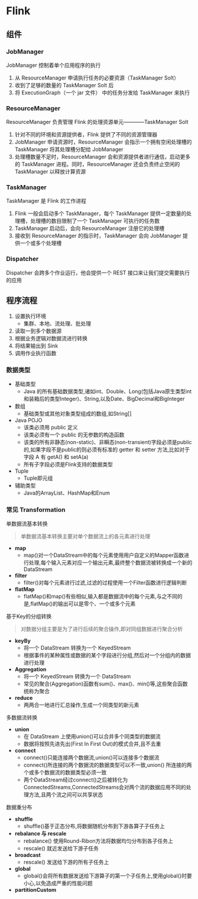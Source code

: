 # Flink

## 组件

### JobManager

JobManager 控制着单个应用程序的执行

1. 从 ResourceManager 申请执行任务的必要资源（TaskManager Solt）
2. 收到了足够的数量的 TaskManager Solt 后
3. 将 ExecutionGraph（一个 jar 文件） 中的任务分发给 TaskManager 来执行

### ResourceManager

ResourceManager 负责管理 Flink 的处理资源单元————TaskManager Solt

1. 针对不同的环境和资源提供者，Flink 提供了不同的资源管理器
2. JobManager 申请资源时，ResourceManager 会指示一个拥有空闲处理槽的 TaskManager 将其处理槽分配给 JobManager
3. 处理槽数量不足时，ResourceManager 会和资源提供者进行通信，启动更多的 TaskManager 进程。同时，ResourceManager 还会负责终止空闲的 TaskManager 以释放计算资源

### TaskManager

TaskManager 是 Flink 的工作进程

1. Flink 一般会启动多个 TaskManager，每个 TaskManager 提供一定数量的处理槽，处理槽的数目限制了一个 TaskManager 可执行的任务数
2. TaskManager 启动后，会向 ResourceManager 注册它的处理槽
3. 接收到 ResourceManager 的指示时，TaskManager 会向 JobManager 提供一个或多个处理槽

### Dispatcher

Dispatcher 会跨多个作业运行，他会提供一个 REST 接口来让我们提交需要执行的应用

## 程序流程

1. 设置执行环境
    - 集群、本地、流处理、批处理
2. 读取一到多个数据源
3. 根据业务逻辑对数据流进行转换
4. 将结果输出到 Sink
5. 调用作业执行函数



### 数据类型

- 基础类型
    - Java 的所有基础数据类型,诸如int、Double、Long(包括Java原生类型int和装箱后的类型Integer)、String,以及Date、BigDecimal和BigInteger
- 数组
    - 基础类型或其他对象类型组成的数组,如String[]
- Java POJO
    - 该类必须用 public 定义
    - 该类必须有一个 public 的无参数的构造函数
    - 该类的所有非静态(non-static)、非瞬态(non-transient)字段必须是public的,如果字段不是public的则必须有标准的 getter 和 setter 方法,比如对于字段 A 有 getA() 和 setA(a)
    - 所有子字段必须是Flink支持的数据类型
- Tuple
  - Tuple即元组
- 辅助类型
  - Java的ArrayList、HashMap和Enum

### 常见 Transformation

单数据流基本转换

> 单数据流基本转换主要对单个数据流上的各元素进行处理

- **map**
  - map()对一个DataStream中的每个元素使用用户自定义的Mapper函数进行处理,每个输入元素对应一个输出元素,最终整个数据流被转换成一个新的DataStream
- **filter**
  - filter()对每个元素进行过滤,过滤的过程使用一个Filter函数进行逻辑判断
- **flatMap**
  - flatMap()和map()有些相似,输入都是数据流中的每个元素,与之不同的是,flatMap()的输出可以是零个、一个或多个元素

基于Key的分组转换

> 对数据分组主要是为了进行后续的聚合操作,即对同组数据进行聚合分析

- **keyBy**
  - 将一个 DataStream 转换为一个 KeyedStream
  - 根据事件的某种属性或数据的某个字段进行分组,然后对一个分组内的数据进行处理
- **Aggregation**
  - 将一个 KeyedStream 转换为一个 DataStream
  - 常见的聚合(Aggregation)函数有sum()、max()、min()等,这些聚合函数统称为聚合
- **reduce**
  - 两两合一地进行汇总操作,生成一个同类型的新元素

多数据流转换

- **union**
  - 在 DataStream 上使用union()可以合并多个同类型的数据流
  - 数据将按照先进先出(First In First Out)的模式合并,且不去重
- **connect**
  - connect()只能连接两个数据流,union()可以连接多个数据流
  - connect()所连接的两个数据流的数据类型可以不一致,union() 所连接的两个或多个数据流的数据类型必须一致
  - 两个DataStream经过connect()之后被转化为ConnectedStreams,ConnectedStreams会对两个流的数据应用不同的处理方法,且两个流之间可以共享状态

数据重分布

- **shuffle**
  - shuffle()基于正态分布,将数据随机分布到下游各算子子任务上
- **rebalance 与 rescale**
  - rebalance() 使用Round-Ribon方法将数据均匀分布到各子任务上
  - rescale() 就近发送给下游子任务
- **broadcast**
  - rescale() 发送给下游的所有子任务上
- **global**
  - global()会将所有数据发送给下游算子的第一个子任务上,使用global()时要小心,以免造成严重的性能问题
- **partitionCustom**


####          